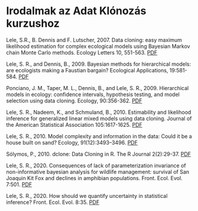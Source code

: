 # Irodalmak az Adat Klónozás kurzushoz

Lele, S.R., B. Dennis and F. Lutscher, 2007. Data cloning: easy maximum likelihood estimation for complex ecological models using Bayesian Markov chain Monte Carlo methods. Ecology Letters 10, 551-563. [PDF](lele-2007-dc.pdf)

Lele, S. R., and Dennis, B., 2009. Bayesian methods for hierarchical models: are ecologists making a Faustian bargain? Ecological Applications, 19:581-584. [PDF](lele-2009-faustian-bargain.pdf)

Ponciano, J. M., Taper, M. L., Dennis, B., and Lele, S. R., 2009. Hierarchical models in ecology: confidence intervals, hypothesis testing, and model selection using data cloning. Ecology, 90:356-362. [PDF](ponciano-2009.pdf)

Lele, S. R., Nadeem, K., and Schmuland, B., 2010. Estimability and likelihood inference for generalized linear mixed models using data cloning. Journal of the American Statistical Association 105:1617-1625. [PDF](lele-2010-dc.pdf)

Lele, S. R., 2010. Model complexity and information in the data: Could it be a house built on sand? Ecology, 91(12):3493–3496. [PDF](lele-2010-built-on-sand.pdf)

Sólymos, P., 2010. dclone: Data Cloning in R. The R Journal 2(2):29-37. [PDF](solymos-2010-dc.pdf)

Lele, S. R., 2020. Consequences of lack of parameterization invariance of non-informative bayesian analysis for wildlife management: survival of San Joaquin Kit Fox and declines in amphibian populations. Front. Ecol. Evol. 7:501. [PDF](lele-2020-parametrization.pdf)

Lele, S. R., 2020. How should we quantify uncertainty in statistical inference? Front. Ecol. Evol. 8:35. [PDF](lele-2020-uncertainty.pdf)
